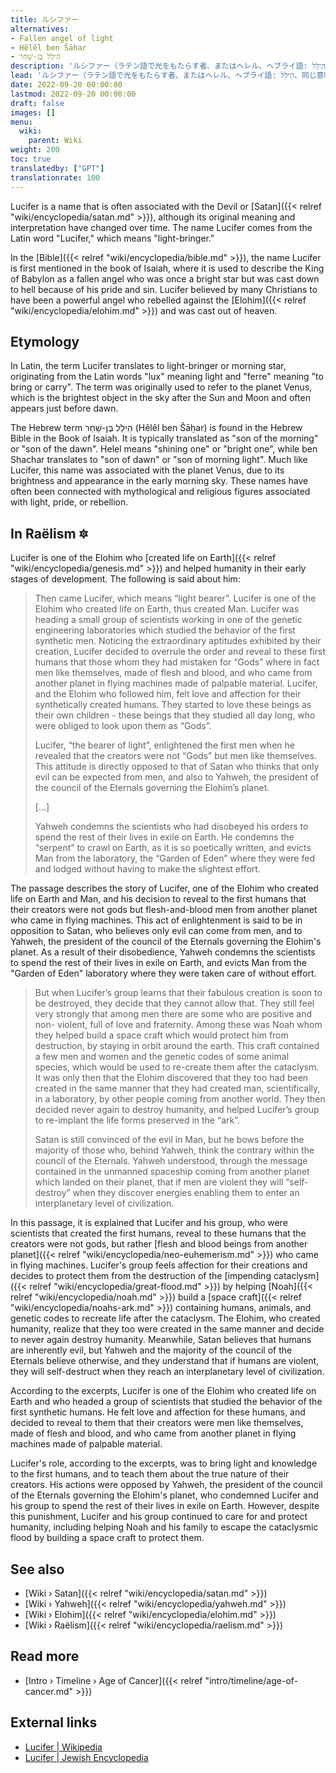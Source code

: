 ```yaml
---
title: ルシファー
alternatives:
- Fallen angel of light
- Hêlêl ben Šāḥar
- הֵילֵל בֶּן-שָׁחַר
description: 'ルシファー（ラテン語で光をもたらす者、またはヘレル、ヘブライ語: הֵילֵל、同じ意味）は、サタンと混同しないでください。エロハ（אֱלוֹהַּ）であり、エロヒム（אֱלֹהִים）の繁栄を支える派閥の代表です。地球上の人類の文明。固有名詞ではなく、光をもたらす役割を比喩した言葉です。ルシファーという名前と、それに対応するセム語のヘレルという名前はどちらも、日の出時に太陽の前に昇る明けの明星、金星を指します。'
lead: 'ルシファー（ラテン語で光をもたらす者、またはヘレル、ヘブライ語: הֵילֵל、同じ意味）は、サタンと混同しないでください。エロハ（אֱלוֹהַּ）であり、エロヒム（אֱלֹהִים）の繁栄を支える派閥の代表です。地球上の人類の文明。固有名詞ではなく、光をもたらす役割を比喩した言葉です。ルシファーという名前と、それに対応するセム語のヘレルという名前はどちらも、日の出時に太陽の前に昇る明けの明星、金星を指します。'
date: 2022-09-20 00:00:00
lastmod: 2022-09-20 00:00:00
draft: false
images: []
menu:
  wiki:
    parent: Wiki
weight: 200
toc: true
translatedby: ["GPT"]
translationrate: 100
---
```


Lucifer is a name that is often associated with the Devil or [Satan]({{< relref "wiki/encyclopedia/satan.md" >}}), although its original meaning and interpretation have changed over time. The name Lucifer comes from the Latin word "Lucifer," which means "light-bringer."

In the [Bible]({{< relref "wiki/encyclopedia/bible.md" >}}), the name Lucifer is first mentioned in the book of Isaiah, where it is used to describe the King of Babylon as a fallen angel who was once a bright star but was cast down to hell because of his pride and sin. Lucifer believed by many Christians to have been a powerful angel who rebelled against the [Elohim]({{< relref "wiki/encyclopedia/elohim.md" >}}) and was cast out of heaven.

## Etymology

In Latin, the term Lucifer translates to light-bringer or morning star, originating from the Latin words "lux" meaning light and "ferre" meaning "to bring or carry". The term was originally used to refer to the planet Venus, which is the brightest object in the sky after the Sun and Moon and often appears just before dawn.

The Hebrew term הֵילֵל בֶּן-שָׁחַר (Hêlêl ben Šāḥar) is found in the Hebrew Bible in the Book of Isaiah. It is typically translated as "son of the morning" or "son of the dawn". Helel means "shining one" or "bright one", while ben Shachar translates to "son of dawn" or "son of morning light". Much like Lucifer, this name was associated with the planet Venus, due to its brightness and appearance in the early morning sky. These names have often been connected with mythological and religious figures associated with light, pride, or rebellion.

## In Raëlism 🔯

Lucifer is one of the Elohim who [created life on Earth]({{< relref "wiki/encyclopedia/genesis.md" >}}) and helped humanity in their early stages of development. The following is said about him:

> Then came Lucifer, which means “light bearer”. Lucifer is one of the Elohim who created life on Earth, thus created Man. Lucifer was heading a small group of scientists working in one of the genetic engineering laboratories which studied the behavior of the first synthetic men. Noticing the extraordinary aptitudes exhibited by their creation, Lucifer decided to overrule the order and reveal to these first humans that those whom they had mistaken for “Gods” where in fact men like themselves, made of flesh and blood, and who came from another planet in flying machines made of palpable material. Lucifer, and the Elohim who followed him, felt love and affection for their synthetically created humans. They started to love these beings as their own children - these beings that they studied all day long, who were obliged to look upon them as “Gods”.
>
> Lucifer, “the bearer of light”, enlightened the first men when he revealed that the creators were not “Gods” but men like themselves. This attitude is directly opposed to that of Satan who thinks that only evil can be expected from men, and also to Yahweh, the president of the council of the Eternals governing the Elohim’s planet.
>
> [...]
>
> Yahweh condemns the scientists who had disobeyed his orders to spend the rest of their lives in exile on Earth. He condemns the “serpent” to crawl on Earth, as it is so poetically written, and evicts Man from the laboratory, the “Garden of Eden” where they were fed and lodged without having to make the slightest effort.

The passage describes the story of Lucifer, one of the Elohim who created life on Earth and Man, and his decision to reveal to the first humans that their creators were not gods but flesh-and-blood men from another planet who came in flying machines. This act of enlightenment is said to be in opposition to Satan, who believes only evil can come from men, and to Yahweh, the president of the council of the Eternals governing the Elohim's planet. As a result of their disobedience, Yahweh condemns the scientists to spend the rest of their lives in exile on Earth, and evicts Man from the "Garden of Eden" laboratory where they were taken care of without effort.

> But when Lucifer’s group learns that their fabulous creation is soon to be destroyed, they decide that they cannot allow that. They still feel very strongly that among men there are some who are positive and non- violent, full of love and fraternity. Among these was Noah whom they helped build a space craft which would protect him from destruction, by staying in orbit around the earth. This craft contained a few men and women and the genetic codes of some animal species, which would be used to re-create them after the cataclysm. It was only then that the Elohim discovered that they too had been created in the same manner that they had created man, scientifically, in a laboratory, by other people coming from another world. They then decided never again to destroy humanity, and helped Lucifer’s group to re-implant the life forms preserved in the “ark”.
>
> Satan is still convinced of the evil in Man, but he bows before the majority of those who, behind Yahweh, think the contrary within the council of the Eternals. Yahweh understood, through the message contained in the unmanned spaceship coming from another planet which landed on their planet, that if men are violent they will “self-destroy” when they discover energies enabling them to enter an interplanetary level of civilization.

In this passage, it is explained that Lucifer and his group, who were scientists that created the first humans, reveal to these humans that the creators were not gods, but rather [flesh and blood beings from another planet]({{< relref "wiki/encyclopedia/neo-euhemerism.md" >}}) who came in flying machines. Lucifer's group feels affection for their creations and decides to protect them from the destruction of the [impending cataclysm]({{< relref "wiki/encyclopedia/great-flood.md" >}}) by helping [Noah]({{< relref "wiki/encyclopedia/noah.md" >}}) build a [space craft]({{< relref "wiki/encyclopedia/noahs-ark.md" >}}) containing humans, animals, and genetic codes to recreate life after the cataclysm. The Elohim, who created humanity, realize that they too were created in the same manner and decide to never again destroy humanity. Meanwhile, Satan believes that humans are inherently evil, but Yahweh and the majority of the council of the Eternals believe otherwise, and they understand that if humans are violent, they will self-destruct when they reach an interplanetary level of civilization.

According to the excerpts, Lucifer is one of the Elohim who created life on Earth and who headed a group of scientists that studied the behavior of the first synthetic humans. He felt love and affection for these humans, and decided to reveal to them that their creators were men like themselves, made of flesh and blood, and who came from another planet in flying machines made of palpable material.

Lucifer's role, according to the excerpts, was to bring light and knowledge to the first humans, and to teach them about the true nature of their creators. His actions were opposed by Yahweh, the president of the council of the Eternals governing the Elohim's planet, who condemned Lucifer and his group to spend the rest of their lives in exile on Earth. However, despite this punishment, Lucifer and his group continued to care for and protect humanity, including helping Noah and his family to escape the cataclysmic flood by building a space craft to protect them.

## See also

- [Wiki › Satan]({{< relref "wiki/encyclopedia/satan.md" >}})
- [Wiki › Yahweh]({{< relref "wiki/encyclopedia/yahweh.md" >}})
- [Wiki › Elohim]({{< relref "wiki/encyclopedia/elohim.md" >}})
- [Wiki › Raëlism]({{< relref "wiki/encyclopedia/raelism.md" >}})

## Read more

- [Intro › Timeline › Age of Cancer]({{< relref "intro/timeline/age-of-cancer.md" >}})

## External links

- [Lucifer | Wikipedia](https://en.wikipedia.org/wiki/Lucifer)
- [Lucifer | Jewish Encyclopedia](https://www.jewishencyclopedia.com/articles/10177-lucifer)
